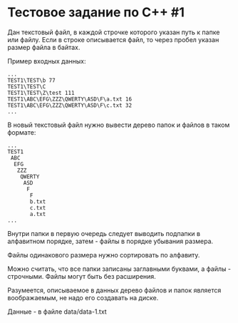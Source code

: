 Тестовое задание по С++ #1
===============

Дан текстовый файл, в каждой строчке которого указан путь к папке или файлу.
Если в строке описывается файл, то через пробел указан размер файла в байтах.

Пример входных данных:

```
...
TEST1\TEST\b 77
TEST1\TEST\C
TEST1\TEST\Z\test 111
TEST1\ABC\EFG\ZZZ\QWERTY\ASD\F\a.txt 16
TEST1\ABC\EFG\ZZZ\QWERTY\ASD\F\c.txt 32
...
```

В новый текстовый файл нужно вывести дерево папок и файлов в таком формате:

```
...
TEST1
 ABC
  EFG
   ZZZ
    QWERTY
     ASD
      F
       F
       b.txt
       c.txt
       a.txt
...
```

Внутри папки в первую очередь следует выводить подпапки в алфавитном порядке, затем - файлы в порядке убывания размера.

Файлы одинакового размера нужно сортировать по алфавиту.

Можно считать, что все папки записаны заглавными буквами, а файлы - строчными. Файлы могут быть без расширения.

Разумеется, описываемое в данных дерево файлов и папок является воображаемым, не надо его создавать на диске.

Данные - в файле data/data-1.txt
